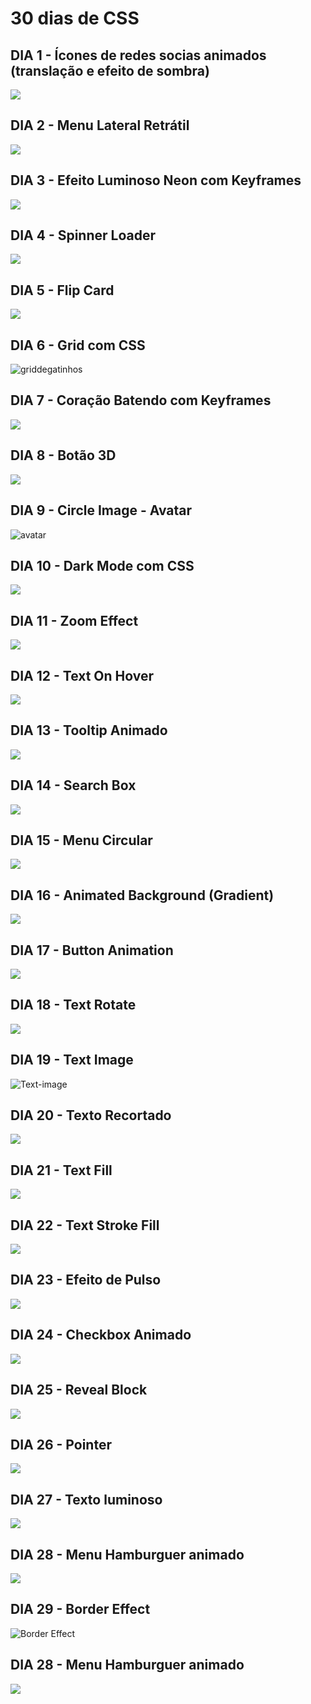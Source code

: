 # 30 dias de CSS

## DIA 1 - Ícones de redes socias animados (translação e efeito de sombra)

<a href = "https://j.gifs.com/BN0ALk.gif"><img src="https://j.gifs.com/BN0ALk.gif"></a>

## DIA 2 - Menu Lateral Retrátil

<a href = "https://j.gifs.com/4Q0OJJ.gif"><img src="https://j.gifs.com/4Q0OJJ.gif"></a>

## DIA 3 - Efeito Luminoso Neon com Keyframes

<a href = "https://j.gifs.com/mO45n3.gif"><img src="https://j.gifs.com/mO45n3.gif"></a>

## DIA 4 - Spinner Loader

<a href = "https://j.gifs.com/91M41P.gif"><img src="https://j.gifs.com/91M41P.gif"></a>

## DIA 5 - Flip Card

<a href = "https://j.gifs.com/5QGO78.gif"><img src="https://j.gifs.com/5QGO78.gif"></a>

## DIA 6 - Grid com CSS

![griddegatinhos](https://user-images.githubusercontent.com/53568231/90278398-cce2ac00-de3d-11ea-90dd-44184bfe8f97.png)

## DIA 7 - Coração Batendo com Keyframes

<a href = "https://j.gifs.com/NLAVxp.gif"><img src="https://j.gifs.com/NLAVxp.gif"></a>

## DIA 8 - Botão 3D

<a href = "https://j.gifs.com/2xZ4rj.gif"><img src="https://j.gifs.com/2xZ4rj.gif"></a>

## DIA 9 - Circle Image - Avatar
![avatar](https://user-images.githubusercontent.com/53568231/90438088-db350000-e0a9-11ea-9d25-414894f9c9fa.png)

## DIA 10 - Dark Mode com CSS

<a href = "https://j.gifs.com/gZoLLY.gif"><img src="https://j.gifs.com/gZoLLY.gif"></a>

## DIA 11 - Zoom Effect

<a href = "https://j.gifs.com/1WZ6Po.gif"><img src="https://j.gifs.com/1WZ6Po.gif"></a>

## DIA 12 - Text On Hover

<a href = "https://j.gifs.com/NLwYPD.gif"><img src="https://j.gifs.com/NLwYPD.gif"></a>

## DIA 13 - Tooltip Animado

<a href = "https://j.gifs.com/vl0YA5.gif"><img src="https://j.gifs.com/vl0YA5.gif"></a>

## DIA 14 - Search Box

<a href = "https://j.gifs.com/q7BL9r.gif"><img src="https://j.gifs.com/q7BL9r.gif"></a>

## DIA 15 - Menu Circular

<a href = "https://j.gifs.com/k8vj75.gif"><img src="https://j.gifs.com/k8vj75.gif"></a>

## DIA 16 - Animated Background (Gradient)

<a href = "https://j.gifs.com/71Zwmr.gif"><img src="https://j.gifs.com/71Zwmr.gif"></a>

## DIA 17 - Button Animation

<a href = "https://j.gifs.com/ANZ2Vz.gif"><img src="https://j.gifs.com/ANZ2Vz.gif"></a>

## DIA 18 - Text Rotate

<a href = "https://j.gifs.com/1WZD0j.gif"><img src="https://j.gifs.com/1WZD0j.gif"></a>

## DIA 19 - Text Image

![Text-image](https://user-images.githubusercontent.com/53568231/91517228-b3bd0f00-e8c3-11ea-81b2-53af8bce47dd.png)

## DIA 20 - Texto Recortado

<a href = "https://j.gifs.com/ZYMR5v.gif"><img src="https://j.gifs.com/ZYMR5v.gif"></a>

## DIA 21 - Text Fill

<a href = "https://j.gifs.com/nxy1v5.gif"><img src="https://j.gifs.com/nxy1v5.gif"></a>

## DIA 22 - Text Stroke Fill

<a href = "https://j.gifs.com/lxw1ZM.gif"><img src="https://j.gifs.com/lxw1ZM.gif"></a>

## DIA 23 - Efeito de Pulso

<a href = "https://j.gifs.com/WLJY9x.gif"><img src="https://j.gifs.com/WLJY9x.gif"></a>
 
## DIA 24 - Checkbox Animado

<a href = "https://j.gifs.com/6X13wR.gif"><img src="https://j.gifs.com/6X13wR.gif"></a>

## DIA 25 - Reveal Block

<a href = "https://j.gifs.com/5QZm0K.gif"><img src="https://j.gifs.com/5QZm0K.gif"></a>

## DIA 26 - Pointer

<a href = "https://j.gifs.com/k8vGmv.gif"><img src="https://j.gifs.com/k8vGmv.gif"></a>

## DIA 27 - Texto luminoso

<a href = "https://j.gifs.com/71Zo5B.gif"><img src="https://j.gifs.com/71Zo5B.gif"></a>

## DIA 28 - Menu Hamburguer animado

<a href = "https://j.gifs.com/vl1QKn.gif"><img src="https://j.gifs.com/vl1QKn.gif"></a>

## DIA 29 - Border Effect

![Border Effect](https://user-images.githubusercontent.com/53568231/92537387-60778480-f212-11ea-9102-78fd936623a7.png)

## DIA 28 - Menu Hamburguer animado

<a href = "https://j.gifs.com/mO5YMO.gif"><img src="https://j.gifs.com/mO5YMO.gif"></a>

